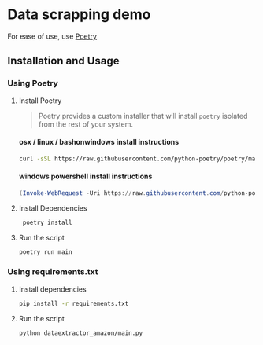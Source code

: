 # Data scrapping demo

For ease of use, use [Poetry](https://python-poetry.org/)

## Installation and Usage

### Using Poetry

1. Install Poetry
    >Poetry provides a custom installer that will install `poetry` isolated from the rest of your system.

    #### osx / linux / bashonwindows install instructions
    ```bash
    curl -sSL https://raw.githubusercontent.com/python-poetry/poetry/master/install-poetry.py | python -
    ```
    #### windows powershell install instructions
    ```powershell
    (Invoke-WebRequest -Uri https://raw.githubusercontent.com/python-poetry/poetry/master/install-poetry.py -UseBasicParsing).Content   | python -
    ```

2. Install Dependencies
   ```bash
    poetry install
   ```

3. Run the script 
   ```bash
   poetry run main
   ```

### Using requirements.txt

1. Install dependencies
   ```bash
   pip install -r requirements.txt
   ```

2. Run the script
    ```bash
    python dataextractor_amazon/main.py
    ```
